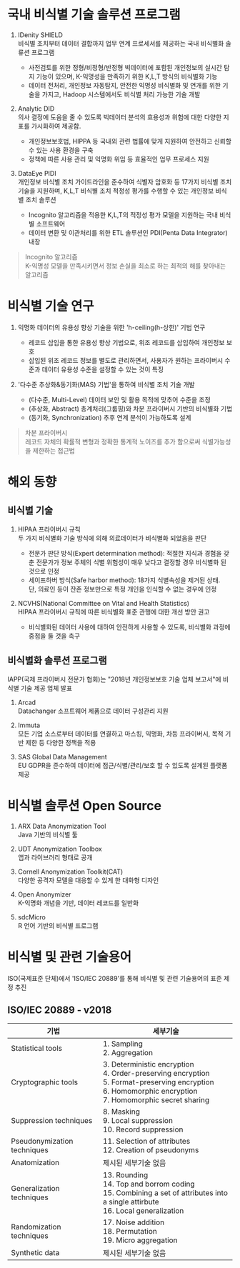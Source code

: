# 국내 비식별 기술 솔루션 프로그램
1. IDenity SHIELD<br>
비식별 조치부터 데이터 결합까지 업무 연계 프로세서를 제공하는 국내 비식별화 솔류션 프로그램<br>
    - 사전검토를 위한 정형/비정형/반정형 빅데이터에 포함된 개인정보의 실시간 탐지 기능이 있으며, K-익명성을 만족하기 위한 K,L,T 방식의 비식별화 기능
    - 데이터 전처리, 개인정보 자동탐지, 안전한 익명성 비식별화 및 연개를 위한 기술을 가지고, Hadoop 시스템에서도 비식별 처리 가능한 기술 개발

2. Analytic DID<br>
의사 결정에 도움을 줄 수 있도록 빅데이터 분석의 효용성과 위험에 대한 다양한 지표를 가시화하여 제공함.
    - 개인정보보호법, HIPPA 등 국내외 관련 법률에 맞게 지원하여 안전하고 신뢰할 수 있는 사용 환경을 구축
    - 정책에 따른 사용 관리 및 익명화 위임 등 효율적인 업무 프로세스 지원

3. DataEye PIDI<br>
개인정보 비식별 조치 가이드라인을 준수하여 식별자 암호화 등 17가지 비식별 조치 기술을 지원하며, K,L,T 비식별 조치 적정성 평가를 수행할 수 있는 개인정보 비식별 조치 솔루션
    - Incognito 알고리즘을 적용한 K,L,T의 적정성 평가 모델을 지원하는 국내 비식별 소프트웨어
    - 데이터 변환 및 이관처리를 위한 ETL 솔루션인 PDI(Penta Data Integrator) 내장

> Incognito 알고리즘<br>
> K-익명성 모델을 만족시키면서 정보 손실을 최소로 하는 최적의 해를 찾아내는 알고리즘

# 비식별 기술 연구
1. 익명화 데이터의 유용성 향상 기술을 위한 'h-ceiling(h-상한)' 기법 연구
    - 레코드 삽입을 통한 유용성 향상 기법으로, 위조 레코드를 삽입하여 개인정보 보호
    - 삽입된 위조 레코드 정보를 별도로 관리하면서, 사용자가 원하는 프라이버시 수준과 데이터 유용성 수준을 설정할 수 있는 것이 특징


2. '다수준 추상화&동기화(MAS) 기법'을 통하여 비식별 조치 기술 개발
    - (다수준, Multi-Level) 데이터 보안 및 활용 목적에 맞추어 수준을 조정
    - (추상화, Abstract) 총계처리(그룹핑)와 차분 프라이버시 기반의 비식별화 기법
    - (동기화, Synchronization) 추후 연계 분석이 가능하도록 설계

> 차분 프라이버시<br>
> 레코드 자체의 확률적 변형과 정확한 통계적 노이즈를 추가 함으로써 식별가능성을 제한하는 접근법

# 해외 동향
## 비식별 기술
1. HIPAA 프라이버시 규칙<br>
두 가지 비식별화 기술 방식에 의해 의료데이터가 비식별화 되었음을 판단
    - 전문가 판단 방식(Expert determination method): 적절한 지식과 경험을 갖춘 전문가가 정보 주체의 식별 위험성이 매우 낮다고 결정할 경우 비식별화 된 것으로 인정
    - 세이프하버 방식(Safe harbor method): 18가지 식별속성을 제거된 상태.<br>
    단, 의료인 등이 잔존 정보만으로 특정 개인을 인식할 수 없는 경우에 인정

2. NCVHS(National Committee on Vital and Health Statistics)<br>
HIPAA 프라이버시 규칙에 따른 비식별화 표준 관행에 대한 개선 방안 권고
    - 비식별화된 데이터 사용에 대하여 안전하게 사용할 수 있도록, 비식별화 과정에 중점을 둘 것을 촉구

## 비식별화 솔루션 프로그램
IAPP(국제 프라이버시 전문가 협회)는 "2018년 개인정보보호 기술 업체 보고서"에 비식별 기술 제공 업체 발표

1. Arcad<br>
Datachanger 소프트웨어 제품으로 데이터 구성관리 지원

2. Immuta<br>
모든 기업 소스로부터 데이터를 연결하고 마스킹, 익명화, 차등 프라이버시, 목적 기반 제한 등 다양한 정책을 적용

3. SAS Global Data Management<br>
EU GDPR을 준수하여 데이터에 접근/식별/관리/보호 할 수 있도록 설계된 플랫폼 제공

# 비식별 솔루션 Open Source
1. ARX Data Anonymization Tool<br>
Java 기반의 비식별 툴

2. UDT Anonymization Toolbox<br>
앱과 라이브러리 형태로 공개

3. Cornell Anonymization Toolkit(CAT)<br>
다양한 공격자 모델을 대응할 수 있게 한 대화형 디자인

4. Open Anonymizer<br>
K-익명화 개념을 기반, 데이터 레코드를 일반화

5. sdcMicro<br>
R 언어 기반의 비식별 프로그램

# 비식별 및 관련 기술용어
ISO(국제표준 단체)에서 'ISO/IEC 20889'를 통해 비식별 및 관련 기술용어의 표준 제정 추진

## ISO/IEC 20889 - v2018
|기법|세부기술|
|-|-|
|Statistical tools|1. Sampling<br>2. Aggregation|
|Cryptographic tools|3. Deterministic encryption<br>4. Order-preserving encryption<br>5. Format-preserving encryption<br>6. Homomorphic encryption<br>7. Homomorphic secret sharing|
|Suppression techniques|8. Masking<br>9. Local suppression<br>10. Record suppression|
|Pseudonymization techniques|11. Selection of attributes<br>12. Creation of pseudonyms|
|Anatomization|제시된 세부기술 없음|
|Generalization techniques|13. Rounding<br>14. Top and borrom coding<br>15. Combining a set of attributes into a single attirbute<br>16. Local generalization|
|Randomization techniques|17. Noise addition<br>18. Permutation<br>19. Micro aggregation|
|Synthetic data|제시된 세부기술 없음|
